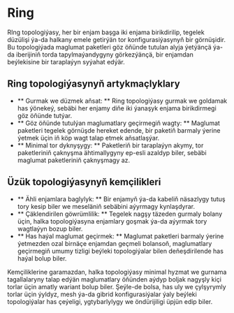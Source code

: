 # Ring

RIng topologiýasy, her bir enjam başga iki enjama birikdirilip, tegelek düzülişi ýa-da halkany emele getirýän tor konfigurasiýasynyň bir görnüşidir. Bu topologiýada maglumat paketleri göz öňünde tutulan alyja ýetýänçä ýa-da iberijiniň torda tapylmaýandygyny görkezýänçä, bir enjamdan beýlekisine bir taraplaýyn syýahat edýär.

## Ring topologiýasynyň artykmaçlyklary

- ** Gurmak we düzmek aňsat: ** Ring topologiýasy gurmak we goldamak has ýönekeý, sebäbi her enjamy diňe iki ýanaşyk enjama birikdirmegi göz öňünde tutýar.
- ** Göz öňünde tutulýan maglumatlary geçirmegiň wagty: ** Maglumat paketleri tegelek görnüşde hereket edende, bir paketiň barmaly ýerine ýetmek üçin iň köp wagt talap etmek aňsatlaşýar.
- ** Minimal tor dyknyşygy: ** Paketleriň bir taraplaýyn akymy, tor paketleriniň çaknyşma ähtimallygyny ep-esli azaldyp biler, sebäbi maglumat paketleriniň çaknyşmagy az.

## Üzük topologiýasynyň kemçilikleri

- ** Ähli enjamlara baglylyk: ** Bir enjamyň ýa-da kabeliň näsazlygy tutuş tory kesip biler we meseläniň sebäbini aýyrmagy kynlaşdyrar.
- ** Çäklendirilen göwrümlilik: ** Tegelek nagşy täzeden gurmaly bolany üçin, halka topologiýasyna enjamlary goşmak ýa-da aýyrmak tory wagtlaýyn bozup biler.
- ** Has haýal maglumat geçirmek: ** Maglumat paketleri barmaly ýerine ýetmezden ozal birnäçe enjamdan geçmeli bolansoň, maglumatlary geçirmegiň umumy tizligi beýleki topologiýalar bilen deňeşdirilende has haýal bolup biler.

Kemçiliklerine garamazdan, halka topologiýasy minimal hyzmat we gurnama tagallalaryny talap edýän maglumatlary öňünden aýdyp boljak nagyşly kiçi torlar üçin amatly wariant bolup biler. Şeýle-de bolsa, has uly we çylşyrymly torlar üçin ýyldyz, mesh ýa-da gibrid konfigurasiýalar ýaly beýleki topologiýalar has çeýeligi, ygtybarlylygy we öndürijiligi üpjün edip biler.